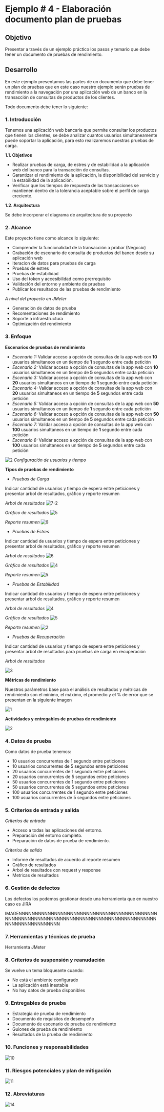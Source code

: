 # Ejemplo # 4 - Elaboración documento plan de pruebas

## Objetivo

Presentar a través de un ejemplo práctico los pasos y temario que debe tener un documento de pruebas de rendimiento.

## Desarrollo

En este ejemplo presentamos las partes de un documento que debe tener un plan de pruebas que en este caso nuestro ejemplo serán pruebas de rendimiento a la navegación por una aplicación web de un banco en la transacción de consultas de productos de los clientes.

Todo documento debe tener lo siguiente:

### 1. Introducción

Tenemos una aplicación web bancaria que permite consultar los productos que tienen los clientes, se debe analizar cuantos usuarios simultaneamente puede soportar la aplicación, para esto realizaremos nuestras pruebas de carga.

**1.1. Objetivos**

* Realizar pruebas de carga, de estres y de estabilidad a la aplicación web del banco para la transacción de consultas.
* Garantizar el rendimiento de la aplicación, la disponibilidad del servicio y la estabilidad de la aplicación.
* Verificar que los tiempos de respuesta de las transacciones se mantienen dentro de la tolerancia aceptable sobre el perfil de carga creciente.


**1.2. Arquitectura**

Se debe incorporar el diagrama de arquitectura de su proyecto


### 2. Alcance

Este proyecto tiene como alcance lo siguiente:

* Comprender la funcionalidad de la transacción a probar (Negocio)
* Grabación de escenario de consulta de productos del banco desde su aplicación web
* Iteracion de datos para pruebas de carga
* Pruebas de estres
* Pruebas de estabilidad
* Uso del token y accesibilidad como prerrequisito
* Validación del entorno y ambiente de pruebas 
* Publicar los resultados de las pruebas de rendimiento

*A nivel del proyecto en JMeter*

* Generación de datos de prueba
* Recomentaciones de rendimiento
* Soporte a infraestructura
* Optimización del rendimiento

### 3. Enfoque

**Escenarios de pruebas de rendimiento**

- *Escenario 1:*  Validar acceso a opción de consultas de la app web con **10** usuarios simultaneos en un tiempo de **1** segundo entre cada petición
- *Escenario 2:*  Validar acceso a opción de consultas de la app web con **10** usuarios simultaneos en un tiempo de **5** segundos entre cada petición
- *Escenario 3:*  Validar acceso a opción de consultas de la app web con **20** usuarios simultaneos en un tiempo de **1** segundo entre cada petición
- *Escenario 4:*  Validar acceso a opción de consultas de la app web con **20** usuarios simultaneos en un tiempo de **5** segundos entre cada petición
- *Escenario 5:*  Validar acceso a opción de consultas de la app web con **50** usuarios simultaneos en un tiempo de **1** segundo entre cada petición
- *Escenario 6:*  Validar acceso a opción de consultas de la app web con **50** usuarios simultaneos en un tiempo de **5** segundos entre cada petición
- *Escenario 7:*  Validar acceso a opción de consultas de la app web con **100** usuarios simultaneos en un tiempo de **1** segundo entre cada petición
- *Escenario 8:*  Validar acceso a opción de consultas de la app web con **100** usuarios simultaneos en un tiempo de **5** segundos entre cada petición

![2](https://user-images.githubusercontent.com/22419786/156946167-77be6ef8-c484-4453-94fc-e6abf9d9c4c0.PNG)
*Configuración de usuarios y tiempo*



**Tipos de pruebas de rendimiento**

- *Pruebas de Carga*

Indicar cantidad de usuarios y tiempo de espera entre peticiones y presentar arbol de resultados, gráfico y reporte resumen

*Arbol de resultados*
![7-2](https://user-images.githubusercontent.com/22419786/156946329-a90201e7-5c08-453a-be43-7ed2b2753357.PNG)

*Gráfico de resultados*
![5](https://user-images.githubusercontent.com/22419786/156946344-c97460c2-e8cd-4e64-9513-e84d03477e3f.PNG)

*Reporte resumen*
![6](https://user-images.githubusercontent.com/22419786/156946353-afcd0702-8fed-463d-9570-6b53d6add120.PNG)


- *Pruebas de Estres*

Indicar cantidad de usuarios y tiempo de espera entre peticiones y presentar arbol de resultados, gráfico y reporte resumen

*Arbol de resultados*
![6](https://user-images.githubusercontent.com/22419786/156946418-79fd6e2c-f7f6-4cc2-8ed5-6ca3cd583e68.PNG)

*Gráfico de resultados*
![4](https://user-images.githubusercontent.com/22419786/156946423-c9a6b54b-7848-46dd-a489-f2316f959cb5.PNG)

*Reporte resumen*
![5](https://user-images.githubusercontent.com/22419786/156946430-8c07fb34-7453-40e8-8314-6027e8a9a1ff.PNG)


- *Pruebas de Estabilidad*

Indicar cantidad de usuarios y tiempo de espera entre peticiones y presentar arbol de resultados, gráfico y reporte resumen

*Arbol de resultados*
![4](https://user-images.githubusercontent.com/22419786/156946451-b1943440-0435-4907-ba3e-cbc9b3addd93.PNG)

*Gráfico de resultados*
![5](https://user-images.githubusercontent.com/22419786/156946460-e603c76b-823f-45ff-9049-edde2e725ded.PNG)

*Reporte resumen*
![2](https://user-images.githubusercontent.com/22419786/156946467-b4f63a95-2d2f-44d0-88e3-317e34e217bb.PNG)



- *Pruebas de Recuperación*

Indicar cantidad de usuarios y tiempo de espera entre peticiones y presentar arbol de resultados para pruebas de carga en recuperación

*Arbol de resultados*

![3](https://user-images.githubusercontent.com/22419786/156946494-c483166c-ed75-4764-ac7c-ceaa78566316.png)


**Métricas de rendimiento**

Nuestros parámetros base para el análisis de resultados y métricas de rendimiento son el mínimo, el máximo, el promedio y el % de error que se presentan en la siguiente imagen

![1](https://user-images.githubusercontent.com/22419786/156946784-cadf3888-afa7-4752-9b7d-915caec1efb5.PNG)


**Actividades y entregables de pruebas de rendimiento**

![2](https://user-images.githubusercontent.com/22419786/156946894-3ae5014d-8e20-4966-b23e-3d3fdcf02e9f.PNG)


### 4. Datos de prueba

Como datos de prueba tenemos:

- 10 usuarios concurrentes de 1 segundo entre peticiones
- 10 usuarios concurrentes de 5 segundos entre peticiones
- 20 usuarios concurrentes de 1 segundo entre peticiones
- 20 usuarios concurrentes de 5 segundos entre peticiones
- 50 usuarios concurrentes de 1 segundo entre peticiones
- 50 usuarios concurrentes de 5 segundos entre peticiones
- 100 usuarios concurrentes de 1 segundo entre peticiones
- 100 usuarios concurrentes de 5 segundos entre peticiones

### 5. Criterios de entrada y salida

*Criterios de entrada*

- Acceso a todas las aplicaciones del entorno.
- Preparación del entorno completo.
- Preparación de datos de prueba de rendimiento.

*Criterios de salida*

- Informe de resultados de acuerdo al reporte resumen
- Gráfico de resultados
- Arbol de resultados con request y response
- Metricas de resultados

### 6. Gestión de defectos

Los defectos los podemos gestionar desde una herramienta que en nuestro caso es JIRA

IMAGENNNNNNNNNNNNNNNNNNNNNNNNNNNNNNNNNNNNNNNNNNNNNNNNNNNNNNNNNNNNNNNNNNNNNNNNNNNNNNNNNNNNNNNNNNNNNNNNNNNNNNNNNNN

### 7. Herramientas y técnicas de prueba

Herramienta JMeter

### 8. Criterios de suspensión y reanudación

Se vuelve un tema bloqueante cuando:

- No está el ambiente configurado
- La aplicación está inestable
- No hay datos de prueba disponibles

### 9. Entregables de prueba

- Estrategia de prueba de rendimiento
- Documento de requisitos de desempeño
- Documento de escenario de prueba de rendimiento
- Guiones de prueba de rendimiento
- Resultados de la prueba de rendimiento


### 10. Funciones y responsabilidades

![10](https://user-images.githubusercontent.com/22419786/156947549-ef089c44-8cd9-42d3-8a22-2815e6b8e22d.PNG)

### 11. Riesgos potenciales y plan de mitigación

![11](https://user-images.githubusercontent.com/22419786/156948331-9b407317-60af-4f02-b9b5-c78975caebe6.PNG)

### 12. Abreviaturas

![14](https://user-images.githubusercontent.com/22419786/156948335-f1d7ccc8-3927-4eac-a292-7c6da8241f3c.PNG)
